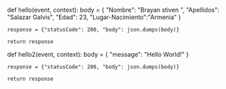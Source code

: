 def hello(event, context):
    body = {
        "Nombre": "Brayan stiven ",
        "Apellidos": "Salazar Galvis",
        "Edad": 23,
        "Lugar-Nacimiento":"Armenia"
    }

    response = {"statusCode": 200, "body": json.dumps(body)}

    return response

def hello2(event, context):
    body = { 
        "message": "Hello World!" 
    }  
    
    response = {"statusCode": 200, "body": json.dumps(body)}

    return response
